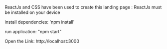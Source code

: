 ReactJs and CSS have been used to create this landing page :
ReactJs must be installed on your device


install dependencies: 
'npm install'

run application:
"npm start"

Open the Link:  http://localhost:3000

